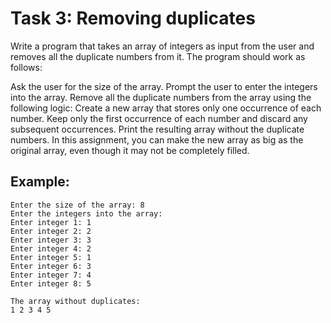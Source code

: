 # Task 3: Removing duplicates

Write a program that takes an array of integers as input from the user and removes all the duplicate numbers from it. The program should work as follows:

Ask the user for the size of the array.
Prompt the user to enter the integers into the array.
Remove all the duplicate numbers from the array using the following logic:
Create a new array that stores only one occurrence of each number.
Keep only the first occurrence of each number and discard any subsequent occurrences.
Print the resulting array without the duplicate numbers.
In this assignment, you can make the new array as big as the original array, even though it may not be completely filled.

## Example:

```
Enter the size of the array: 8
Enter the integers into the array:
Enter integer 1: 1
Enter integer 2: 2
Enter integer 3: 3
Enter integer 4: 2
Enter integer 5: 1
Enter integer 6: 3
Enter integer 7: 4
Enter integer 8: 5

The array without duplicates:
1 2 3 4 5
```
